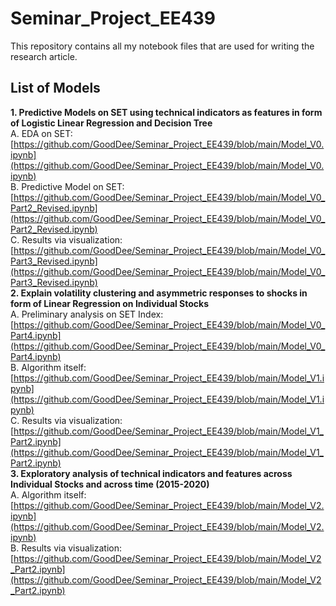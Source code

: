 # Seminar_Project_EE439
This repository contains all my notebook files that are used for writing the research article.  
## List of Models  
**1. Predictive Models on SET using technical indicators as features in form of Logistic Linear Regression and Decision Tree**  
  A. EDA on SET: [https://github.com/GoodDee/Seminar_Project_EE439/blob/main/Model_V0.ipynb](https://github.com/GoodDee/Seminar_Project_EE439/blob/main/Model_V0.ipynb)  
  B. Predictive Model on SET: [https://github.com/GoodDee/Seminar_Project_EE439/blob/main/Model_V0_Part2_Revised.ipynb](https://github.com/GoodDee/Seminar_Project_EE439/blob/main/Model_V0_Part2_Revised.ipynb)  
  C. Results via visualization: [https://github.com/GoodDee/Seminar_Project_EE439/blob/main/Model_V0_Part3_Revised.ipynb](https://github.com/GoodDee/Seminar_Project_EE439/blob/main/Model_V0_Part3_Revised.ipynb)  
**2. Explain volatility clustering and asymmetric responses to shocks in form of Linear Regression on Individual Stocks**  
  A. Preliminary analysis on SET Index: [https://github.com/GoodDee/Seminar_Project_EE439/blob/main/Model_V0_Part4.ipynb](https://github.com/GoodDee/Seminar_Project_EE439/blob/main/Model_V0_Part4.ipynb)  
  B. Algorithm itself: [https://github.com/GoodDee/Seminar_Project_EE439/blob/main/Model_V1.ipynb](https://github.com/GoodDee/Seminar_Project_EE439/blob/main/Model_V1.ipynb)  
  C. Results via visualization: [https://github.com/GoodDee/Seminar_Project_EE439/blob/main/Model_V1_Part2.ipynb](https://github.com/GoodDee/Seminar_Project_EE439/blob/main/Model_V1_Part2.ipynb)  
**3. Exploratory analysis of technical indicators and features across Individual Stocks and across time (2015-2020)**  
  A. Algorithm itself: [https://github.com/GoodDee/Seminar_Project_EE439/blob/main/Model_V2.ipynb](https://github.com/GoodDee/Seminar_Project_EE439/blob/main/Model_V2.ipynb)  
  B. Results via visualization: [https://github.com/GoodDee/Seminar_Project_EE439/blob/main/Model_V2_Part2.ipynb](https://github.com/GoodDee/Seminar_Project_EE439/blob/main/Model_V2_Part2.ipynb)  
